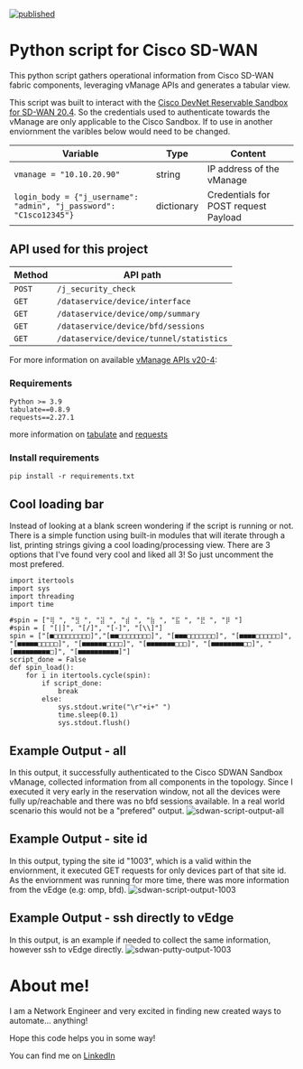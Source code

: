 [![published](https://static.production.devnetcloud.com/codeexchange/assets/images/devnet-published.svg)](https://developer.cisco.com/codeexchange/github/repo/apomps/ciscoSdWan)
# Python script for Cisco SD-WAN
This python script gathers operational information from Cisco SD-WAN fabric components, leveraging vManage APIs and generates a tabular view.

This script was built to interact with the [Cisco DevNet Reservable Sandbox for SD-WAN 20.4](https://devnetsandbox.cisco.com/RM/Diagram/Index/4a0f4308-1fc4-4f4c-ae8c-2734f705bd21?diagramType=Topology). So the credentials used to authenticate towards the vManage are only applicable to the Cisco Sandbox. If to use in another enviornment the varibles below would need to be changed.

| Variable | Type | Content |
| --- | --- | --- |
| `vmanage = "10.10.20.90"` | string | IP address of the vManage |
| `login_body = {"j_username": "admin", "j_password": "C1sco12345"}` | dictionary | Credentials for POST request Payload |

## API used for this project
| Method | API path |
| --- | --- |
| `POST` | `/j_security_check` |
| `GET` | `/dataservice/device/interface` |
| `GET` | `/dataservice/device/omp/summary` |
| `GET` | `/dataservice/device/bfd/sessions` |
| `GET` | `/dataservice/device/tunnel/statistics` |

For more information on available [vManage APIs v20-4](https://developer.cisco.com/docs/sdwan/#!sd-wan-vmanage-v20-4):

### Requirements
```
Python >= 3.9
tabulate==0.8.9
requests==2.27.1
```
more information on [tabulate](https://pypi.org/project/tabulate/) and
[requests](https://pypi.org/project/requests/)
### Install requirements
```
pip install -r requirements.txt
```

## Cool loading bar
Instead of looking at a blank screen wondering if the script is running or not. There is a simple function using built-in modules that will iterate through a list, printing strings giving a cool loading/processing view. There are 3 options that I've found very cool and liked all 3! So just uncomment the most prefered.
```
import itertools
import sys
import threading
import time

#spin = ["⢿ ", "⣻ ", "⣽ ", "⣾ ", "⣷ ", "⣯ ", "⣟ ", "⡿ "]
#spin = [ "[|]", "[/]", "[-]", "[\\]"]
spin = ["[■□□□□□□□□□]","[■■□□□□□□□□]", "[■■■□□□□□□□]", "[■■■■□□□□□□]", "[■■■■■□□□□□]", "[■■■■■■□□□□]", "[■■■■■■■□□□]", "[■■■■■■■■□□]", "[■■■■■■■■■□]", "[■■■■■■■■■■]"]
script_done = False
def spin_load():
    for i in itertools.cycle(spin):
        if script_done:
            break
        else:
            sys.stdout.write("\r"+i+" ")
            time.sleep(0.1)
            sys.stdout.flush()
```
## Example Output - all
In this output, it successfully authenticated to the Cisco SDWAN Sandbox vManage, collected information from all components in the topology. Since I executed it very early in the reservation window, not all the devices were fully up/reachable and there was no bfd sessions available. In a real world scenario this would not be a "prefered" output.
![sdwan-script-output-all](https://user-images.githubusercontent.com/68168232/156904042-1d5eb941-68f5-4b81-a14f-35709eb2a3bd.PNG)

## Example Output - site id
In this output, typing the site id "1003", which is a valid within the enviornment, it executed GET requests for only devices part of that site id. As the enviornment was running for more time, there was more information from the vEdge (e.g: omp, bfd).
![sdwan-script-output-1003](https://user-images.githubusercontent.com/68168232/156904047-479c911b-0676-4f5e-a9f0-8ebde2c75b66.PNG)

## Example Output - ssh directly to vEdge
In this output, is an example if needed to collect the same information, however ssh to vEdge directly.
![sdwan-putty-output-1003](https://user-images.githubusercontent.com/68168232/156904050-cc169c9e-5a03-48e0-ada7-62a818d040fe.PNG)

# About me!
I am a Network Engineer and very excited in finding new created ways to automate... anything!

Hope this code helps you in some way!

You can find me on [LinkedIn](https://linkedin.com/in/arthur-pompeu-3459bb23)

